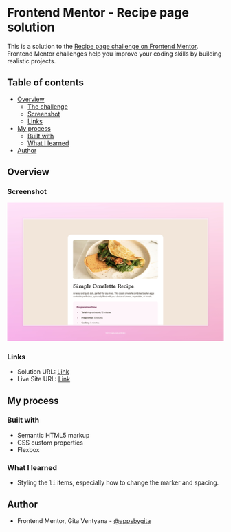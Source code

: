 # Frontend Mentor - Recipe page solution

This is a solution to the [Recipe page challenge on Frontend Mentor](https://www.frontendmentor.io/challenges/recipe-page-KiTsR8QQKm). Frontend Mentor challenges help you improve your coding skills by building realistic projects.

## Table of contents

- [Overview](#overview)
  - [The challenge](#the-challenge)
  - [Screenshot](#screenshot)
  - [Links](#links)
- [My process](#my-process)
  - [Built with](#built-with)
  - [What I learned](#what-i-learned)
- [Author](#author)

## Overview

### Screenshot

![](./images/desktop-screenshot.jpeg)

### Links

- Solution URL: [Link](https://github.com/appsbygita/fm-recipe-page/)
- Live Site URL: [Link](https://gita-recipe-page.vercel.app/)

## My process

### Built with

- Semantic HTML5 markup
- CSS custom properties
- Flexbox

### What I learned

- Styling the `li` items, especially how to change the marker and spacing.

## Author

- Frontend Mentor, Gita Ventyana - [@appsbygita](https://www.frontendmentor.io/profile/appsbygita)
